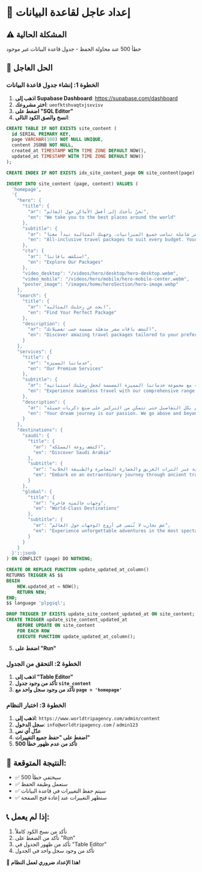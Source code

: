 # 🚨 إعداد عاجل لقاعدة البيانات

## ⚠️ المشكلة الحالية
خطأ 500 عند محاولة الحفظ - جدول قاعدة البيانات غير موجود

## 🔧 الحل العاجل

### الخطوة 1: إنشاء جدول قاعدة البيانات

1. **اذهب إلى Supabase Dashboard**: https://supabase.com/dashboard
2. **اختر مشروعك**: `ueofktshvaqtxjsxvisv`
3. **اضغط على "SQL Editor"**
4. **انسخ والصق الكود التالي**:

```sql
CREATE TABLE IF NOT EXISTS site_content (
  id SERIAL PRIMARY KEY,
  page VARCHAR(100) NOT NULL UNIQUE,
  content JSONB NOT NULL,
  created_at TIMESTAMP WITH TIME ZONE DEFAULT NOW(),
  updated_at TIMESTAMP WITH TIME ZONE DEFAULT NOW()
);

CREATE INDEX IF NOT EXISTS idx_site_content_page ON site_content(page);

INSERT INTO site_content (page, content) VALUES (
  'homepage',
  '{
    "hero": {
      "title": {
        "ar": "نحنُ نأخذك إلى أفضل الأماكن حول العالم",
        "en": "We take you to the best places around the world"
      },
      "subtitle": {
        "ar": "باقات سفر شاملة تناسب جميع الميزانيات. وجهتك المثالية تبدأ معنا!",
        "en": "All-inclusive travel packages to suit every budget. Your perfect destination starts with us!"
      },
      "cta": {
        "ar": "استكشف باقاتنا",
        "en": "Explore Our Packages"
      },
      "video_desktop": "/videos/hero/desktop/hero-desktop.webm",
      "video_mobile": "/videos/hero/mobile/hero-mobile-center.webm",
      "poster_image": "/images/home/heroSection/hero-image.webp"
    },
    "search": {
      "title": {
        "ar": "ابحث عن رحلتك المثالية",
        "en": "Find Your Perfect Package"
      },
      "description": {
        "ar": "اكتشف باقات سفر مذهلة مصممة حسب تفضيلاتك",
        "en": "Discover amazing travel packages tailored to your preferences"
      }
    },
    "services": {
      "title": {
        "ar": "خدماتنا المميزة",
        "en": "Our Premium Services"
      },
      "subtitle": {
        "ar": "استمتع بتجربة سفر سلسة مع مجموعة خدماتنا المميزة المصممة لجعل رحلتك استثنائية",
        "en": "Experience seamless travel with our comprehensive range of premium services designed to make your journey extraordinary"
      },
      "description": {
        "ar": "رحلة أحلامك هي شغفنا. نبذل قصارى جهدنا لتصميم تجارب سفر لا تُنسى، ونهتم بكل التفاصيل حتى تتمكن من التركيز على صنع ذكريات جميلة.",
        "en": "Your dream journey is our passion. We go above and beyond to craft unforgettable travel experiences, taking care of every detail so you can focus on creating beautiful memories."
      }
    },
    "destinations": {
      "saudi": {
        "title": {
          "ar": "اكتشف روعة المملكة",
          "en": "Discover Saudi Arabia"
        },
        "subtitle": {
          "ar": "رحلة استثنائية عبر التراث العريق والحضارة المعاصرة والطبيعة الخلابة",
          "en": "Embark on an extraordinary journey through ancient traditions, modern marvels, and breathtaking landscapes"
        }
      },
      "global": {
        "title": {
          "ar": "وجهات عالمية فاخرة",
          "en": "World-Class Destinations"
        },
        "subtitle": {
          "ar": "عش تجارب لا تُنسى في أروع الوجهات حول العالم",
          "en": "Experience unforgettable adventures in the most spectacular places around the globe"
        }
      }
    }
  }'::jsonb
) ON CONFLICT (page) DO NOTHING;

CREATE OR REPLACE FUNCTION update_updated_at_column()
RETURNS TRIGGER AS $$
BEGIN
    NEW.updated_at = NOW();
    RETURN NEW;
END;
$$ language 'plpgsql';

DROP TRIGGER IF EXISTS update_site_content_updated_at ON site_content;
CREATE TRIGGER update_site_content_updated_at
    BEFORE UPDATE ON site_content
    FOR EACH ROW
    EXECUTE FUNCTION update_updated_at_column();
```

5. **اضغط على "Run"**

### الخطوة 2: التحقق من الجدول

1. **اذهب إلى "Table Editor"**
2. **تأكد من وجود جدول `site_content`**
3. **تأكد من وجود سجل واحد مع `page = 'homepage'`**

### الخطوة 3: اختبار النظام

1. **اذهب إلى**: `https://www.worldtripagency.com/admin/content`
2. **سجل الدخول**: `info@worldtripagency.com` / `admin123`
3. **عدّل أي نص**
4. **اضغط على "حفظ جميع التغييرات"**
5. **تأكد من عدم ظهور خطأ 500**

## 🎯 النتيجة المتوقعة:

- ✅ سيختفي خطأ 500
- ✅ ستعمل وظيفة الحفظ
- ✅ سيتم حفظ التغييرات في قاعدة البيانات
- ✅ ستظهر التغييرات عند إعادة فتح الصفحة

## 📞 إذا لم يعمل:

1. تأكد من نسخ الكود كاملاً
2. تأكد من الضغط على "Run"
3. تأكد من ظهور الجدول في "Table Editor"
4. تأكد من وجود سجل واحد في الجدول

**🚨 هذا الإعداد ضروري لعمل النظام!**
